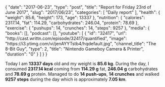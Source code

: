 {
    "date": "2017-06-23",
    "type": "post",
    "title": "Report for Friday 23rd of June 2017",
    "slug": "2017\/06\/23",
    "categories": [
        "Daily report"
    ],
    "health": {
        "weight": 85.6,
        "height": 173,
        "age": 13337
    },
    "nutrition": {
        "calories": 2317.14,
        "fat": 114.29,
        "carbohydrates": 246.04,
        "protein": 78.69
    },
    "exercise": {
        "pushups": 14,
        "crunches": 14,
        "steps": 9257
    },
    "media": {
        "books": [],
        "podcast": [],
        "youtube": [
            {
                "id": "32417",
                "url": "http:\/\/cast.writtn.com\/episode\/32417\/quantified",
                "image": "https:\/\/i3.ytimg.com\/vi\/jenAYYTstb4\/hqdefault.jpg",
                "channel_title": "The 8-Bit Guy",
                "type": 2,
                "title": "Nintendo Gameboy Camera & Printer",
                "duration": "0"
            }
        ]
    }
}

Today I am <strong>13337 days</strong> old and my weight is <strong>85.6 kg</strong>. During the day, I consumed <strong>2317.14 kcal</strong> coming from <strong>114.29 g</strong> fat, <strong>246.04 g</strong> carbohydrates and <strong>78.69 g</strong> protein. Managed to do <strong>14 push-ups</strong>, <strong>14 crunches</strong> and walked <strong>9257 steps</strong> during the day which is approximately <strong>7.05 km</strong>.